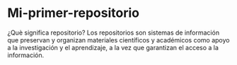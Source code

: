# Mi-primer-repositorio
¿Què significa repositorio?
Los repositorios son sistemas de información que preservan y organizan materiales científicos y académicos como apoyo a la investigación y el aprendizaje, a la vez que garantizan el acceso a la información.
